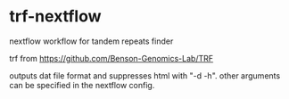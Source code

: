 # trf-nextflow
nextflow workflow for tandem repeats finder

trf from https://github.com/Benson-Genomics-Lab/TRF

outputs dat file format and suppresses html with "-d -h".  other arguments can be specified in the nextflow config. 
